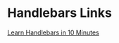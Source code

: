 # Handlebars Links

[Learn Handlebars in 10 Minutes](http://tutorialzine.com/2015/01/learn-handlebars-in-10-minutes/)

